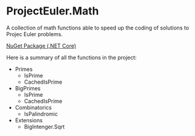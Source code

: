 # ProjectEuler.Math

A collection of math functions able to speed up the coding of solutions to Projec Euler problems.

[NuGet Package (.NET Core)](https://www.nuget.org/packages/ProjectEuler.Math/)

Here is a summary of all the functions in the project:
- Primes
  - IsPrime
  - CachedIsPrime
- BigPrimes
  - IsPrime
  - CachedIsPrime
- Combinatorics
  - IsPalindromic
- Extensions
  - BigIntenger.Sqrt
